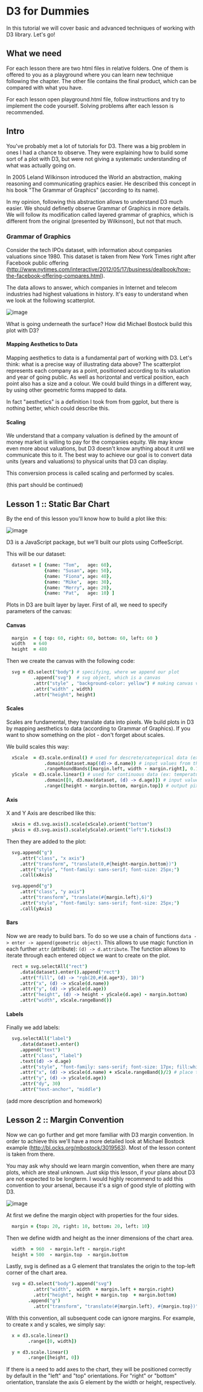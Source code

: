 D3 for Dummies
==============

In this tutorial we will cover basic and advanced techniques of working with D3 library. Let's go!

## What we need

For each lesson there are two html files in relative folders. One of them is offered to you as a playground where you can learn new technique following the chapter. The other file contains the final product, which can be compared with what you have.

For each lesson open playground.html file, follow instructions and try to implement the code yourself. Solving problems after each lesson is recommended.

## Intro

You've probably met a lot of tutorials for D3. There was a big problem in ones I had a chance to observe. They were explaining how to build some sort of a plot with D3, but were not giving a systematic understanding of what was actually going on.

In 2005 Leland Wilkinson introduced the World an abstraction, making reasoning and communicating graphics easier. He described this concept in his book "The Grammar of Graphics" (according to its name).

In my opinion, following this abstraction allows to understand D3 much easier. We should definetly observe Grammar of Graphics in more details. We will follow its modification called layered grammar of graphics, which is different from the original (presented by Wilkinson), but not that much.

### Grammar of Graphics

Consider the tech IPOs dataset, with information about companies valuations since 1980. This dataset is taken from New York Times right after Facebook public offering (http://www.nytimes.com/interactive/2012/05/17/business/dealbook/how-the-facebook-offering-compares.html).

The data allows to answer, which companies in Internet and telecom industries had highest valuations in history. It's easy to understand when we look at the following scatterplot.

![image](https://raw.github.com/mac-r/d3-for-dummies/master/intro_scatter_plot.png)

What is going underneath the surface? How did Michael Bostock build this plot with D3?

#### Mapping Aesthetics to Data

Mapping aesthetics to data is a fundamental part of working with D3. Let's think: what is a precise way of illustrating data above? The scatterplot represents each company as a point, positioned according to its valuation and year of going public. As well as horizontal and vertical position, each point also has a size and a colour. We could build things in a different way, by using other geometric forms mapped to data.

In fact "aesthetics" is a definition I took from from ggplot, but there is nothing better, which could describe this.

#### Scaling

We understand that a company valuation is defined by the amount of money market is willing to pay for the companies equity. We may know even more about valuations, but D3 doesn't know anything about it until we communicate this to it. The best way to achieve our goal is to convert data units (years and valuations) to physical units that D3 can display.

This conversion process is called scaling and performed by scales.

(this part should be continued)


## Lesson 1 :: Static Bar Chart

By the end of this lesson you'll know how to build a plot like this:

![image](https://raw.github.com/mac-r/d3-for-dummies/master/lesson_1/lesson_1.png)

D3 is a JavaScript package, but we'll built our plots using CoffeeScript.

This will be our dataset:

```coffeescript
  dataset = [ {name: "Tom",   age: 60},
              {name: "Susan", age: 50},
              {name: "Fiona", age: 40},
              {name: "Mike",  age: 30},
              {name: "Merry", age: 20},
              {name: "Pat",   age: 10} ]
```

Plots in D3 are built layer by layer. First of all, we need to specify parameters of the canvas:

#### Canvas

```coffeescript
  margin  = { top: 60, right: 60, bottom: 60, left: 60 }
  width   = 640
  height  = 480
```

Then we create the canvas with the following code:

```coffeescript
  svg = d3.select("body") # specifying, where we append our plot
          .append("svg")  # svg object, which is a canvas
          .attr("style" , "background-color: yellow") # making canvas visible
          .attr("width" , width)
          .attr("height", height)
```

#### Scales

Scales are fundamental, they translate data into pixels. We build plots in D3 by mapping aesthetics to data (according to Grammar of Graphics). If you want to show something on the plot - don't forget about scales.

We build scales this way:

```coffeescript
  xScale  = d3.scale.ordinal() # used for descrete/categorical data (ex: histogram buckets)
              .domain(dataset.map((d)-> d.name)) # input values from the dataset
              .rangeRoundBands([margin.left, width - margin.right], 0.15) # output pixels
  yScale  = d3.scale.linear() # used for continuous data (ex: temperature, age, valuations)
              .domain([0, d3.max(dataset, (d) -> d.age)]) # input values from the dataset
              .range([height - margin.bottom, margin.top]) # output pixels
```

#### Axis

X and Y Axis are described like this:

```coffeescript
  xAxis = d3.svg.axis().scale(xScale).orient("bottom")
  yAxis = d3.svg.axis().scale(yScale).orient("left").ticks(3)
```

Then they are added to the plot:

```coffeescript
  svg.append("g")
     .attr("class", "x axis")
     .attr("transform", "translate(0,#{height-margin.bottom})")
     .attr("style", "font-family: sans-serif; font-size: 25px;")
     .call(xAxis)

  svg.append("g")
     .attr("class", "y axis")
     .attr("transform", "translate(#{margin.left},6)")
     .attr("style", "font-family: sans-serif; font-size: 25px;")
     .call(yAxis)
```

#### Bars

Now we are ready to build bars. To do so we use a chain of functions `data -> enter -> append(geometric object)`. This allows to use magic function in each further `attr` (attribute): `(d) -> d.attribute`. The function allows to iterate through each entered object we want to create on the plot.

```coffeescript
  rect = svg.selectAll("rect")
     .data(dataset).enter().append("rect")
     .attr("fill", (d) -> "rgb(20,#{d.age*3}, 10)")
     .attr("x", (d) -> xScale(d.name))
     .attr("y", (d) -> yScale(d.age))
     .attr("height", (d) -> height - yScale(d.age) - margin.bottom)
     .attr("width", xScale.rangeBand())
```

#### Labels

Finally we add labels:

```coffeescript
  svg.selectAll("label")
     .data(dataset).enter()
     .append("text")
     .attr("class", "label")
     .text((d) -> d.age)
     .attr("style", "font-family: sans-serif; font-size: 17px; fill:white;")
     .attr("x", (d) -> xScale(d.name) + xScale.rangeBand()/2) # place text in the middle
     .attr("y", (d) -> yScale(d.age))
     .attr("dy", 30)
     .attr("text-anchor", "middle")
```

(add more description and homework)


## Lesson 2 :: Margin Convention

Now we can go further and get more familiar with D3 margin convention. In order to achieve this we'll have a more detailed look at Michael Bostock example (http://bl.ocks.org/mbostock/3019563). Most of the lesson content is taken from there.

You may ask why should we learn margin convention, when there are many plots, which are steal unknown. Just skip this lesson, if your plans about D3 are not expected to be longterm. I would highly recommend to add this convention to your arsenal, because it's a sign of good style of plotting with D3.

![image](https://raw.github.com/mac-r/d3-for-dummies/master/lesson_2/lesson_2.png)

At first we define the margin object with properties for the four sides.

```coffeescript
  margin = {top: 20, right: 10, bottom: 20, left: 10}
```

Then we define width and height as the inner dimensions of the chart area.

```coffeescript
  width  = 960  - margin.left - margin.right
  height = 500  - margin.top  - margin.bottom
```

Lastly, svg is defined as a G element that translates the origin to the top-left corner of the chart area.

```coffeescript
  svg = d3.select("body").append("svg")
          .attr("width",  width  + margin.left + margin.right)
          .attr("height", height + margin.top  + margin.bottom)
        .append("g")
          .attr("transform", "translate(#{margin.left}, #{margin.top})")
```

With this convention, all subsequent code can ignore margins. For example, to create x and y scales, we simply say:

```coffeescript
  x = d3.scale.linear()
        .range([0, width])

  y = d3.scale.linear()
        .range([height, 0])
```

If there is a need to add axes to the chart, they will be positioned correctly by default in the "left" and "top" orientations. For "right" or "bottom" orientation, translate the axis G element by the width or height, respectively.
